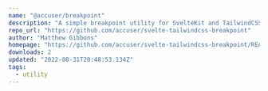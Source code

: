 ```yaml
---
name: "@accuser/breakpoint"
description: "A simple breakpoint utility for SvelteKit and TailwindCSS"
repo_url: "https://github.com/accuser/svelte-tailwindcss-breakpoint"
author: "Matthew Gibbons"
homepage: "https://github.com/accuser/svelte-tailwindcss-breakpoint/README.md"
downloads: 2
updated: "2022-08-31T20:48:53.134Z"
tags: 
  - utility
---
```

